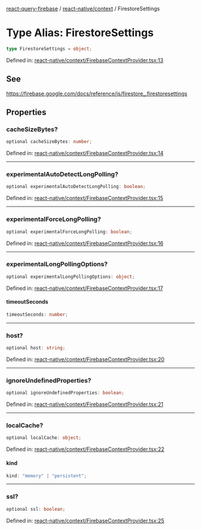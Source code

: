 [react-query-firebase](../../../modules.md) / [react-native/context](../index.md) / FirestoreSettings

# Type Alias: FirestoreSettings

```ts
type FirestoreSettings = object;
```

Defined in: [react-native/context/FirebaseContextProvider.tsx:13](https://github.com/vpishuk/react-query-firebase/blob/43c0734068a570cd646254bb366ccd8007f7dfed/react-native/context/FirebaseContextProvider.tsx#L13)

## See

https://firebase.google.com/docs/reference/js/firestore_.firestoresettings

## Properties

### cacheSizeBytes?

```ts
optional cacheSizeBytes: number;
```

Defined in: [react-native/context/FirebaseContextProvider.tsx:14](https://github.com/vpishuk/react-query-firebase/blob/43c0734068a570cd646254bb366ccd8007f7dfed/react-native/context/FirebaseContextProvider.tsx#L14)

***

### experimentalAutoDetectLongPolling?

```ts
optional experimentalAutoDetectLongPolling: boolean;
```

Defined in: [react-native/context/FirebaseContextProvider.tsx:15](https://github.com/vpishuk/react-query-firebase/blob/43c0734068a570cd646254bb366ccd8007f7dfed/react-native/context/FirebaseContextProvider.tsx#L15)

***

### experimentalForceLongPolling?

```ts
optional experimentalForceLongPolling: boolean;
```

Defined in: [react-native/context/FirebaseContextProvider.tsx:16](https://github.com/vpishuk/react-query-firebase/blob/43c0734068a570cd646254bb366ccd8007f7dfed/react-native/context/FirebaseContextProvider.tsx#L16)

***

### experimentalLongPollingOptions?

```ts
optional experimentalLongPollingOptions: object;
```

Defined in: [react-native/context/FirebaseContextProvider.tsx:17](https://github.com/vpishuk/react-query-firebase/blob/43c0734068a570cd646254bb366ccd8007f7dfed/react-native/context/FirebaseContextProvider.tsx#L17)

#### timeoutSeconds

```ts
timeoutSeconds: number;
```

***

### host?

```ts
optional host: string;
```

Defined in: [react-native/context/FirebaseContextProvider.tsx:20](https://github.com/vpishuk/react-query-firebase/blob/43c0734068a570cd646254bb366ccd8007f7dfed/react-native/context/FirebaseContextProvider.tsx#L20)

***

### ignoreUndefinedProperties?

```ts
optional ignoreUndefinedProperties: boolean;
```

Defined in: [react-native/context/FirebaseContextProvider.tsx:21](https://github.com/vpishuk/react-query-firebase/blob/43c0734068a570cd646254bb366ccd8007f7dfed/react-native/context/FirebaseContextProvider.tsx#L21)

***

### localCache?

```ts
optional localCache: object;
```

Defined in: [react-native/context/FirebaseContextProvider.tsx:22](https://github.com/vpishuk/react-query-firebase/blob/43c0734068a570cd646254bb366ccd8007f7dfed/react-native/context/FirebaseContextProvider.tsx#L22)

#### kind

```ts
kind: "memory" | "persistent";
```

***

### ssl?

```ts
optional ssl: boolean;
```

Defined in: [react-native/context/FirebaseContextProvider.tsx:25](https://github.com/vpishuk/react-query-firebase/blob/43c0734068a570cd646254bb366ccd8007f7dfed/react-native/context/FirebaseContextProvider.tsx#L25)
